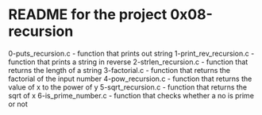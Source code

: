 # README for the project 0x08-recursion
0-puts_recursion.c - function that prints out string
1-print_rev_recursion.c - function that prints a string in reverse
2-strlen_recursion.c - function that returns the length of a string
3-factorial.c - function that returns the factorial of the input number
4-pow_recursion.c - function that returns the value of x to the power of y
5-sqrt_recursion.c - function that returns the sqrt of x
6-is_prime_number.c - function that checks whether a no is prime or not
